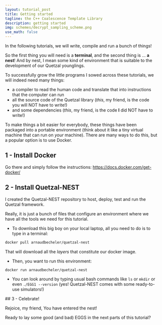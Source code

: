 ```yaml
---
layout: tutorial_post
title: Getting started
tagline: the C++ Coalescence Template Library
description: getting started
img: schemes/decrypt_sampling_scheme.png
use_math: false
---
```


In the following tutorials, we will write, compile and run a bunch of things!

So the first thing you will need is a **terminal**, and the second thing is ... **a nest**!
And by nest, I mean some kind of environment that is suitable to the development of
our Quetzal younglings.

To successfully grow the little programs I sowed across these tutorials, we will indeed need many
things:
- a compiler to read the human code and translate that into instructions that the computer can run
- all the source code of the Quetzal library (*this*, my friend, is the code you will NOT have to write!)
- and some dependencies (*this*, my friend, is the code **I** did NOT have to write!)

To make things a bit easier for everybody, these things have been packaged into a
portable environment (think about it like a tiny virtual machine that can run on *your* machine).
There are many ways to do this, but a popular option is to use Docker.

## 1 - Install Docker

Go there and simply follow the instructions: https://docs.docker.com/get-docker/

## 2 - Install Quetzal-NEST

I created the Quetzal-NEST repository to host, deploy, test and run the Quetzal framework.

Really, it is just a bunch of files that configure an environment where we have all the tools we need for this tutorial.

- To download this big boy on your local laptop, all you need to do is to type in a terminal:
```bash
docker pull arnaudbecheler/quetzal-nest
```
That will download all the *layers* that constitute our docker image.
- Then, you want to run this environment:
```bash
docker run arnaudbecheler/quetzal-nest
```

- You can look around by typing usual bash commands like `ls` or `mkdir` or even `./EGG1 --version` (yes! Quetzal-NEST comes with some ready-to-use simulators!)


## 3 - Celebrate!

Rejoice, my friend, You have entered the nest!

Ready to lay some good (and bad) EGGS in the next parts of this tutorial?
